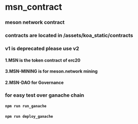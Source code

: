 # msn_contract
### meson network contract 

### contracts are located in /assets/koa_static/contracts
### v1 is deprecated please use v2

#### 1.MSN is the token contract of erc20
#### 3.MSN-MINING is for meson.network mining 
#### 2.MSN-DAO for Governance

### for easy test over ganache chain
#### ```npm run run_ganache```
#### ```npm run deploy_ganache```


 
